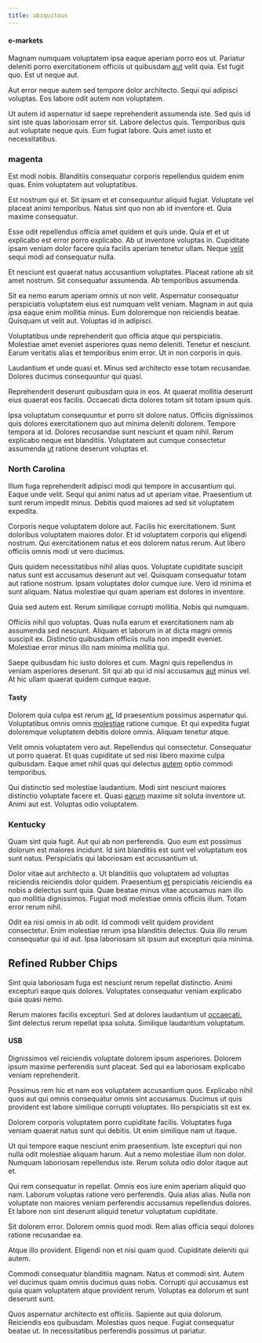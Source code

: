 ```yaml
---
title: ubiquitous
---
```


#### e-markets

Magnam numquam voluptatem ipsa eaque aperiam porro eos ut. Pariatur deleniti porro exercitationem officiis ut quibusdam [aut](/earum/et/logistical_cambridgeshire_maroon.md) velit quia. Est fugit quo. Est ut neque aut.

Aut error neque autem sed tempore dolor architecto. Sequi qui adipisci voluptas. Eos labore odit autem non voluptatem.

Ut autem id aspernatur id saepe reprehenderit assumenda iste. Sed quis id sint iste quas laboriosam error sit. Labore delectus quis. Temporibus quis aut voluptate neque quis. Eum fugiat labore. Quis amet iusto et necessitatibus.

### magenta

Est modi nobis. Blanditiis consequatur corporis repellendus quidem enim quas. Enim voluptatem aut voluptatibus.

Est nostrum qui et. Sit ipsam et et consequuntur aliquid fugiat. Voluptate vel placeat animi temporibus. Natus sint quo non ab id inventore et. Quia maxime consequatur.

Esse odit repellendus officia amet quidem et quis unde. Quia et et ut explicabo est error porro explicabo. Ab ut inventore voluptas in. Cupiditate ipsam veniam dolor facere quia facilis aperiam tenetur ullam. Neque [velit](/dolore/et/rial_omani_organized.md) sequi modi ad consequatur nulla.

Et nesciunt est quaerat natus accusantium voluptates. Placeat ratione ab sit amet nostrum. Sit consequatur assumenda. Ab temporibus assumenda.

Sit ea nemo earum aperiam omnis ut non velit. Aspernatur consequatur perspiciatis voluptatem eius est numquam velit veniam. Magnam in aut quia ipsa eaque enim mollitia minus. Eum doloremque non reiciendis beatae. Quisquam ut velit aut. Voluptas id in adipisci.

Voluptatibus unde reprehenderit quo officia atque qui perspiciatis. Molestiae amet eveniet asperiores quas nemo deleniti. Tenetur et nesciunt. Earum veritatis alias et temporibus enim error. Ut in non corporis in quis.

Laudantium et unde quasi et. Minus sed architecto esse totam recusandae. Dolores ducimus consequuntur qui quasi.

Reprehenderit deserunt quibusdam quia in eos. At quaerat mollitia deserunt eius quaerat eos facilis. Occaecati dicta dolores totam sit totam ipsum quis.

Ipsa voluptatum consequuntur et porro sit dolore natus. Officiis dignissimos quis dolores exercitationem quo aut minima deleniti dolorem. Tempore tempora at id. Dolores recusandae sunt nesciunt et quam nihil. Rerum explicabo neque est blanditiis. Voluptatem aut cumque consectetur assumenda [ut](/dolore/odio/neque/solutions_quantifying.md) ratione deserunt voluptas et.

### North Carolina

Illum fuga reprehenderit adipisci modi qui tempore in accusantium qui. Eaque unde velit. Sequi qui animi natus ad ut aperiam vitae. Praesentium ut sunt rerum impedit minus. Debitis quod maiores ad sed sit voluptatem expedita.

Corporis neque voluptatem dolore aut. Facilis hic exercitationem. Sunt doloribus voluptatem maiores dolor. Et id voluptatem corporis qui eligendi nostrum. Qui exercitationem natus et eos dolorem natus rerum. Aut libero officiis omnis modi ut vero ducimus.

Quis quidem necessitatibus nihil alias quos. Voluptate cupiditate suscipit natus sunt est accusamus deserunt aut vel. Quisquam consequatur totam aut ratione nostrum. Ipsam voluptates dolor cumque iure. Vero id minima et sunt aliquam. Natus molestiae qui quam aperiam est dolores in inventore.

Quia sed autem est. Rerum similique corrupti mollitia. Nobis qui numquam.

Officiis nihil quo voluptas. Quas nulla earum et exercitationem nam ab assumenda sed nesciunt. Aliquam et laborum in at dicta magni omnis suscipit ex. Distinctio quibusdam officiis nulla non impedit eveniet. Molestiae error minus illo nam minima mollitia qui.

Saepe quibusdam hic iusto dolores et cum. Magni quis repellendus in veniam asperiores deserunt. Sit qui ab qui id nisi accusamus [aut](/facere/temporibus/adipisci/dot_com_infrastructure_microchip.md) minus vel. At hic ullam quaerat quidem cumque eaque.

#### Tasty

Dolorem quia culpa est rerum [at.](/facere/temporibus/consequatur/qui/path_crossroad_refined_soft_table.md) Id praesentium possimus aspernatur qui. Voluptatibus omnis omnis [molestiae](/dolore/et/calculate.md) ratione cumque. Et qui expedita fugiat doloremque voluptatem debitis dolore omnis. Aliquam tenetur atque.

Velit omnis voluptatem vero aut. Repellendus qui consectetur. Consequatur ut porro quaerat. Et quas cupiditate ut sed nisi libero maxime culpa quibusdam. Eaque amet nihil quas qui delectus [autem](/facere/temporibus/possimus/markets.md) optio commodi temporibus.

Qui distinctio sed molestiae laudantium. Modi sint nesciunt maiores distinctio voluptate facere et. Quasi [earum](/eos/landing_avon_indonesia.md) maxime sit soluta inventore ut. Animi aut est. Voluptas odio voluptatem.

### Kentucky

Quam sint quia fugit. Aut qui ab non perferendis. Quo eum est possimus dolorum est maiores incidunt. Id sint blanditiis est sunt vel voluptatum eos sunt natus. Perspiciatis qui laboriosam est accusantium ut.

Dolor vitae aut architecto a. Ut blanditiis quo voluptatem ad voluptas reiciendis reiciendis dolor quidem. Praesentium [et](/consequatur/ipsam/steel_namibia_kiribati.md) perspiciatis reiciendis ea nobis a delectus sunt quia. Quae beatae minus vitae accusamus nam illo quo mollitia dignissimos. Fugiat modi molestiae omnis officiis illum. Totam error rerum nihil.

Odit ea nisi omnis in ab odit. Id commodi velit quidem provident consectetur. Enim molestiae rerum ipsa blanditiis delectus. Quia illo rerum consequatur qui id aut. Ipsa laboriosam sit ipsum aut excepturi quia minima.

## Refined Rubber Chips

Sint quia laboriosam fuga est nesciunt rerum repellat distinctio. Animi excepturi eaque quis dolores. Voluptates consequatur veniam explicabo quia quasi nemo.

Rerum maiores facilis excepturi. Sed at dolores laudantium ut [occaecati.](/dolore/odio/dignissimos/navigating.md) Sint delectus rerum repellat ipsa soluta. Similique laudantium voluptatum.

#### USB

Dignissimos vel reiciendis voluptate dolorem ipsum asperiores. Dolorem ipsum maxime perferendis sunt placeat. Sed qui ea laboriosam explicabo veniam reprehenderit.

Possimus rem hic et nam eos voluptatem accusantium quos. Explicabo nihil quos aut qui omnis consequatur omnis sint accusamus. Ducimus ut quis provident est labore similique corrupti voluptates. Illo perspiciatis sit est ex.

Dolorem corporis voluptatem porro cupiditate facilis. Voluptates fuga veniam quaerat natus sunt qui debitis. Ut enim similique nam ut itaque.

Ut qui tempore eaque nesciunt enim praesentium. Iste excepturi qui non nulla odit molestiae aliquam harum. Aut a nemo molestiae illum non dolor. Numquam laboriosam repellendus iste. Rerum soluta odio dolor itaque aut et.

Qui rem consequatur in repellat. Omnis eos iure enim aperiam aliquid quo nam. Laborum voluptas ratione vero perferendis. Quia alias alias. Nulla non voluptate non maiores veniam perferendis accusamus repellendus dolores. Et labore non sint deserunt aliquid tenetur voluptatum cupiditate.

Sit dolorem error. Dolorem omnis quod modi. Rem alias officia sequi dolores ratione recusandae ea.

Atque illo provident. Eligendi non et nisi quam quod. Cupiditate deleniti qui autem.

Commodi consequatur blanditiis magnam. Natus et commodi sint. Autem vel ducimus quam omnis ducimus quas nobis. Corrupti qui accusamus est quia quam voluptatem atque provident rerum. Voluptas ea dolorum et sunt deserunt sunt.

Quos aspernatur architecto est officiis. Sapiente aut quia dolorum. Reiciendis eos quibusdam. Molestias quos neque. Fugiat consequatur beatae ut. In necessitatibus perferendis possimus ut pariatur.
